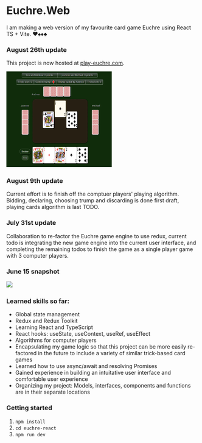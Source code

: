 # Euchre.Web

<p>I am making a web version of my favourite card game Euchre using React TS + Vite. ♥️♠️♦️♣️</p>

### August 26th update

<p> This project is now hosted at <a href="https://play-euchre.com">play-euchre.com</a>.</p>

<img style="width:55%" src="./euchre-react/project_progress_images/aug26snapshot.png">

### August 9th update

<p> Current effort is to finish off the comptuer players' playing algorithm. Bidding, declaring, choosing trump and discarding is done first draft, playing cards algorithm is last TODO.</p>

### July 31st update

Collaboration to re-factor the Euchre game engine to use redux, current todo is integrating the new game engine into the current user interface, and completing the remaining todos to finish the game as a single player game with 3 computer players.

### June 15 snapshot

<img style="width:55%" src="./euchre-react/project_progress_images/june15snapshot.png">

### Learned skills so far:

- Global state management
- Redux and Redux Toolkit
- Learning React and TypeScript
- React hooks: useState, useContext, useRef, useEffect
- Algorithms for computer players
- Encapsulating my game logic so that this project can be more easily re-factored in the future to include a variety of similar trick-based card games
- Learned how to use async/await and resolving Promises
- Gained experience in building an intuitative user interface and comfortable user experience
- Organizing my project: Models, interfaces, components and functions are in their separate locations

### Getting started

1. `npm install`
2. `cd euchre-react`
3. `npm run dev`
